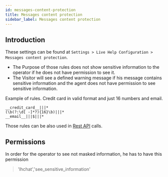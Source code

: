 ```yaml
---
id: messages-content-protection
title: Messages content protection
sidebar_label: Messages content protection
---
```


## Introduction

These settings can be found at `Settings > Live Help Configuration > Messages content protection`.

* The Purpose of those rules does not show sensitive information to the operator if he does not have permission to see it.
* The Visitor will see a defined warning message if his message contains sensitive information and the agent does not have permission to see sensitive information.

Example of rules. Credit card in valid format and just 16 numbers and email.

```phpregexp
__credit_card__|||*
(\b(?:\d[ -]*?){16}\b)|||*
__email__|||$|||*
```

Those rules can be also used in [Rest API](bot/rest-api.md) calls.

## Permissions

In order for the operator to see not masked information, he has to have this permission

> 'lhchat','see_sensitive_information'


